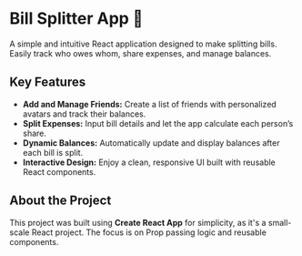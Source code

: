 # Bill Splitter App 💸

A simple and intuitive React application designed to make splitting bills. Easily track who owes whom, share expenses, and manage balances.

## Key Features

- **Add and Manage Friends:** Create a list of friends with personalized avatars and track their balances.
- **Split Expenses:** Input bill details and let the app calculate each person’s share.
- **Dynamic Balances:** Automatically update and display balances after each bill is split.
- **Interactive Design:** Enjoy a clean, responsive UI built with reusable React components.

## About the Project

This project was built using **Create React App** for simplicity, as it's a small-scale React project. The focus is on Prop passing logic and reusable components.

